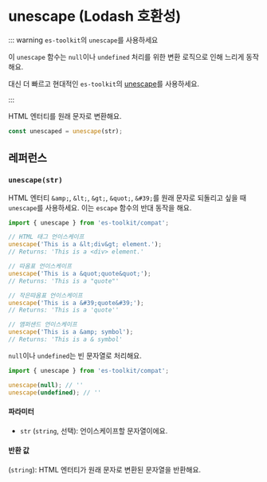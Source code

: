 # unescape (Lodash 호환성)

::: warning `es-toolkit`의 `unescape`를 사용하세요

이 `unescape` 함수는 `null`이나 `undefined` 처리를 위한 변환 로직으로 인해 느리게 동작해요.

대신 더 빠르고 현대적인 `es-toolkit`의 [unescape](../../string/unescape.md)를 사용하세요.

:::

HTML 엔터티를 원래 문자로 변환해요.

```typescript
const unescaped = unescape(str);
```

## 레퍼런스

### `unescape(str)`

HTML 엔터티 `&amp;`, `&lt;`, `&gt;`, `&quot;`, `&#39;`를 원래 문자로 되돌리고 싶을 때 `unescape`를 사용하세요. 이는 `escape` 함수의 반대 동작을 해요.

```typescript
import { unescape } from 'es-toolkit/compat';

// HTML 태그 언이스케이프
unescape('This is a &lt;div&gt; element.');
// Returns: 'This is a <div> element.'

// 따옴표 언이스케이프
unescape('This is a &quot;quote&quot;');
// Returns: 'This is a "quote"'

// 작은따옴표 언이스케이프
unescape('This is a &#39;quote&#39;');
// Returns: 'This is a 'quote''

// 앰퍼샌드 언이스케이프
unescape('This is a &amp; symbol');
// Returns: 'This is a & symbol'
```

`null`이나 `undefined`는 빈 문자열로 처리해요.

```typescript
import { unescape } from 'es-toolkit/compat';

unescape(null); // ''
unescape(undefined); // ''
```

#### 파라미터

- `str` (`string`, 선택): 언이스케이프할 문자열이에요.

#### 반환 값

(`string`): HTML 엔터티가 원래 문자로 변환된 문자열을 반환해요.
